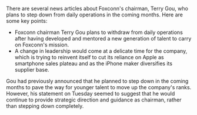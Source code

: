 There are several news articles about Foxconn's chairman, Terry Gou, who plans to step down from daily operations in the coming months. Here are some key points:

* Foxconn chairman Terry Gou plans to withdraw from daily operations after having developed and mentored a new generation of talent to carry on Foxconn's mission.
* A change in leadership would come at a delicate time for the company, which is trying to reinvent itself to cut its reliance on Apple as smartphone sales plateau and as the iPhone maker diversifies its supplier base.

Gou had previously announced that he planned to step down in the coming months to pave the way for younger talent to move up the company's ranks. However, his statement on Tuesday seemed to suggest that he would continue to provide strategic direction and guidance as chairman, rather than stepping down completely.